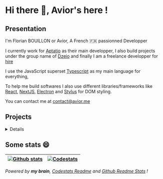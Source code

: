 # Hi there :wave:, Avior's here !

## Presentation

I'm Florian BOUILLON or Avior, A French 🇫🇷 passionned Developper

I currently work for [Aptatio](https://www.aptatio.com) as their main developper, I also build projects under the group name of [Dzeio](https://github.com/dzeiocom) and finally I am a freelance developper for [hire](mailto:contact@avior.me)

I use the JavaScript superset [Typescript](https://www.typescriptlang.org/) as my main language for everything, 

To help me build softwares I also use different libraries/frameworks like [React](https://reactjs.org/), [NextJS](https://nextjs.org/), [Electron](https://www.electronjs.org/)  and [Stylus](https://stylus-lang.com/) for DOM styling.

You can contact me at contact@avior.me

## Projects
<details>

Here is a list of the project I made (aka my top 10 best project list :smile: )

| Name            | Platform                | Languages<br />(from most to less important) | Framework                                                | Libraries/APIs              | Description                                                                                                    | Links                                                                                                              |
| --------------- | ----------------------- |:-------------------------------------------- | -------------------------------------------------------- | --------------------------- | -------------------------------------------------------------------------------------------------------------- | ------------------------------------------------------------------------------------------------------------------ |
| TCGdex          | Web + Rest API + Library | Typescript, Stylus                           | [NextJS](https://nextjs.org/)                            | TCGdex API, React            | A Pokemon Trading card game database<br />+ A Pokemon Trading Card REST API<br />+ A Javascript/Typescript SDK | [Website](https://www.tcgdex.net), [Repositories](https://github.com/tcgdex)                                       |
| DZEIO Monitor   | Web App                 | Typescript, Stylus                           | NextJS                                                   | MongoDB, ChartJS, React        | A Website monitoring software                                                                                  | [Website](https://monitor.dzeio.com)                                                                               |
| Studiomoto      | Web App                 |      Typescript, Stylus                      | NextJS                                                   | MongoDB, React, Google Maps | A French motorcycle event database<br />Made in cooperation with [Spideer](https://www.spideer.fr)             | [Website](https://www.studiomoto.fr)                                                                               |
| avior.me        | Web App                 | Typescript, Stylus, Markdown                 | NextJS, [Markblog](https://github.com/dzeiocom/markblog) | React                          | My Personnal Blog (Rebuild in progress)                                                                        | [Website](https://wwww.avior.me)                                                                                   |
| Markblog        | Web Blog Framework      | Typescript, Stylus, Markdown                 | NextJS                                                   | React                          | A Blog utility to make blogs                                                                                   | [Repository](https://github.com/dzeiocom/markblog)                                                                 |
| NextJS Template | Web Library             | Typescript, Stylus                           | NextJS                                                   | React                          | the NextJS template I made and use for my current projects                                                     | [Repository](https://github.com/Aviortheking/next-template)                                                        |
| dze.io          | Web App                 | Typescript, Stylus                           | NextJS                                                   | React                          | An URL Shortener service                                                                                       | [Website](https://dze.io)                                                                                          |
| Form Manager    | Web Library             | Typescript                                   | `undefined`                                              | `undefined`                    | A Form Manager to easily manage document forms                                                                 | [Repository](https://github.com/dzeiocom/FormManager), [NPM](https://www.npmjs.com/package/@dzeio/form-manager)    |
| Dotfiles        | Command line App        | Typescript                                   | `undefined`                                              | `undefined`                    | A Small program to backup/restore dotfiles                                                                     | [Reporitory](https://github.com/dzeiocom/dotfiles) , [Example Repository](https://github.com/Aviortheking/dotfiles) |
| File Explorer   | Desktop App             | Typescript                                   | [Electron](https://www.electronjs.org/)                  | `undefined`                    | A file Explorer in VERY early state                                                                            | [Repository](https://github.com/Aviortheking/Delta-File-Manager)                                                   |

</details>

## Some stats :smile:

| [![Github stats](https://github-readme-stats.vercel.app/api?username=aviortheking&count_private=true&show_icons=true)](https://github.com/Aviortheking) | [![Codestats](https://codestats-readme.vercel.app/api/top-langs/?username=aviortheking&language_count=10&layout=compact)](https://codestats.net/users/Aviortheking) |
| -------------------------------------------------------------------------------------------------------------------- | ----------------------------------------------------------------------------------------------------------------------- |

_Powered by __my brain__, [Codestats Readme](https://github.com/Aviortheking/codestats-readme) and [Github Readme Stats](https://github.com/anuraghazra/github-readme-stats) !_
